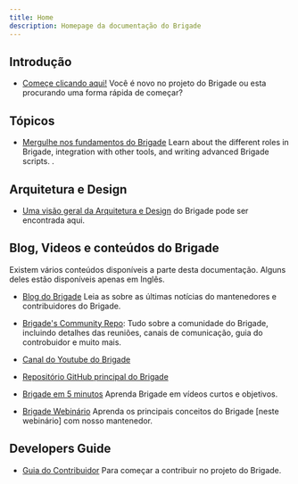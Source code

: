 ```yaml
---
title: Home
description: Homepage da documentação do Brigade
---
```


## Introdução

- [Começe clicando aqui!](introducao/_index.md) Você é novo no projeto do Brigade ou esta procurando uma forma rápida de começar?

## Tópicos

- [Mergulhe nos fundamentos do Brigade](topicos/_index.md) Learn about the different roles in Brigade, integration with other tools, and
writing advanced Brigade scripts. .

## Arquitetura e Design

- [Uma visão geral da Arquitetura e Design](topicos/design) do Brigade pode ser encontrada aqui.

## Blog, Videos e conteúdos do Brigade

Existem vários conteúdos disponíveis a parte desta documentação. Alguns deles estão disponíveis apenas em Inglês.

- [Blog do Brigade](https://blog.brigade.sh/) Leia as sobre as últimas notícias do mantenedores e contribuidores do Brigade.

- [Brigade's Community Repo](https://github.com/brigadecore/community): Tudo sobre a comunidade do Brigade, incluindo detalhes
  das reuniões, canais de comunicação, guia do controbuidor e muito mais.
  
- [Canal do Youtube do Brigade](https://www.youtube.com/channel/UCjeocwsYKby4BFVT8IWlr-A)

- [Repositório GitHub principal do Brigade](https://github.com/brigadecore/brigade)

- [Brigade em 5 minutos](https://www.youtube.com/watch?v=VFyvYOjm6zc&list=PLUfRhEZrmeaSWQCvOSs3bbq1NpbSVCW6v) Aprenda Brigade em vídeos curtos e objetivos.

- [Brigade Webinário](https://youtu.be/EqJ9_k56Q3U) Aprenda os principais conceitos do Brigade [neste webinário] com nosso mantenedor.

## Developers Guide

- [Guia do Contribuidor](https://github.com/brigadecore/community/blob/main/contributing.md) Para começar a contribuir no projeto do Brigade.
